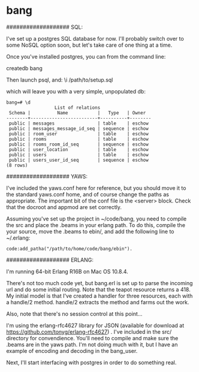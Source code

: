 bang
====

###################
SQL:

I've set up a postgres SQL database for now. I'll probably switch over to some NoSQL option soon, but let's take care of one thing at a time.

Once you've installed postgres, you can from the command line:

createdb bang

Then launch psql, and: \i /path/to/setup.sql

which will leave you with a very simple, unpopulated db:

    bang=# \d
                      List of relations
     Schema |          Name           |   Type   | Owner  
    --------+-------------------------+----------+--------
     public | messages                | table    | eschow
     public | messages_message_id_seq | sequence | eschow
     public | room_user               | table    | eschow
     public | rooms                   | table    | eschow
     public | rooms_room_id_seq       | sequence | eschow
     public | user_location           | table    | eschow
     public | users                   | table    | eschow
     public | users_user_id_seq       | sequence | eschow
    (8 rows)

###################
YAWS:

I've included the yaws.conf here for reference, but you should move it to the standard yaws.conf home, and of course change the paths as appropriate. The important bit of the conf file is the &lt;server&gt; block. Check that the docroot and appmod are set correctly.

Assuming you've set up the project in ~/code/bang, you need to compile the src and place the .beams in your erlang path. To do this, compile the your source, move the .beams to ebin/, and add the following line to ~/.erlang:

    code:add_patha("/path/to/home/code/bang/ebin").

###################
ERLANG:

I'm running 64-bit Erlang R16B on Mac OS 10.8.4.

There's not too much code yet, but bang.erl is set up to parse the incoming url and do some initial routing. Note that the teapot resource returns a 418. My initial model is that I've created a handler for three resources, each with a handle/2 method. handle/2 extracts the method and farms out the work. 

Also, note that there's no session control at this point...

I'm using the erlang-rfc4627 library for JSON (available for download at https://github.com/tonyg/erlang-rfc4627) . I've included in the src/ directory for convendience. You'll need to compile and make sure the .beams are in the yaws path. I'm not doing much with it, but I have an example of encoding and decoding in the bang&#95;user.

Next, I'll start interfacing with postgres in order to do something real.
